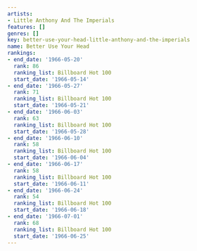 ```yaml
---
artists:
- Little Anthony And The Imperials
features: []
genres: []
key: better-use-your-head-little-anthony-and-the-imperials
name: Better Use Your Head
rankings:
- end_date: '1966-05-20'
  rank: 86
  ranking_list: Billboard Hot 100
  start_date: '1966-05-14'
- end_date: '1966-05-27'
  rank: 71
  ranking_list: Billboard Hot 100
  start_date: '1966-05-21'
- end_date: '1966-06-03'
  rank: 63
  ranking_list: Billboard Hot 100
  start_date: '1966-05-28'
- end_date: '1966-06-10'
  rank: 58
  ranking_list: Billboard Hot 100
  start_date: '1966-06-04'
- end_date: '1966-06-17'
  rank: 58
  ranking_list: Billboard Hot 100
  start_date: '1966-06-11'
- end_date: '1966-06-24'
  rank: 54
  ranking_list: Billboard Hot 100
  start_date: '1966-06-18'
- end_date: '1966-07-01'
  rank: 68
  ranking_list: Billboard Hot 100
  start_date: '1966-06-25'
---
```


